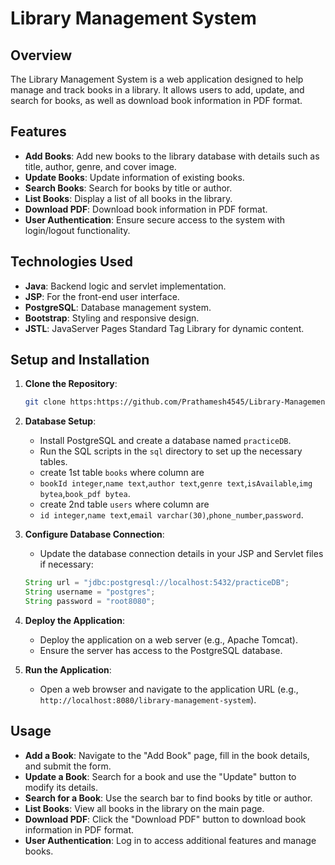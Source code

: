 # Library Management System

## Overview
The Library Management System is a web application designed to help manage and track books in a library. It allows users to add, update, and search for books, as well as download book information in PDF format.

## Features
- **Add Books**: Add new books to the library database with details such as title, author, genre, and cover image.
- **Update Books**: Update information of existing books.
- **Search Books**: Search for books by title or author.
- **List Books**: Display a list of all books in the library.
- **Download PDF**: Download book information in PDF format.
- **User Authentication**: Ensure secure access to the system with login/logout functionality.

## Technologies Used
- **Java**: Backend logic and servlet implementation.
- **JSP**: For the front-end user interface.
- **PostgreSQL**: Database management system.
- **Bootstrap**: Styling and responsive design.
- **JSTL**: JavaServer Pages Standard Tag Library for dynamic content.

## Setup and Installation
1. **Clone the Repository**:
    ```sh
    git clone https:https://github.com/Prathamesh4545/Library-Management-System
    ```
2. **Database Setup**:
    - Install PostgreSQL and create a database named `practiceDB`.
    - Run the SQL scripts in the `sql` directory to set up the necessary tables.
    - create 1st table `books` where column are
    - `bookId integer`,`name text`,`author text`,`genre text`,`isAvailable`,`img bytea`,`book_pdf bytea`.
    - create 2nd table `users` where column are
    - `id integer`,`name text`,`email varchar(30)`,`phone_number`,`password`.

3. **Configure Database Connection**:
    - Update the database connection details in your JSP and Servlet files if necessary:
    ```java
    String url = "jdbc:postgresql://localhost:5432/practiceDB";
    String username = "postgres";
    String password = "root8080";
    ```

4. **Deploy the Application**:
    - Deploy the application on a web server (e.g., Apache Tomcat).
    - Ensure the server has access to the PostgreSQL database.

5. **Run the Application**:
    - Open a web browser and navigate to the application URL (e.g., `http://localhost:8080/library-management-system`).

## Usage
- **Add a Book**: Navigate to the "Add Book" page, fill in the book details, and submit the form.
- **Update a Book**: Search for a book and use the "Update" button to modify its details.
- **Search for a Book**: Use the search bar to find books by title or author.
- **List Books**: View all books in the library on the main page.
- **Download PDF**: Click the "Download PDF" button to download book information in PDF format.
- **User Authentication**: Log in to access additional features and manage books.

